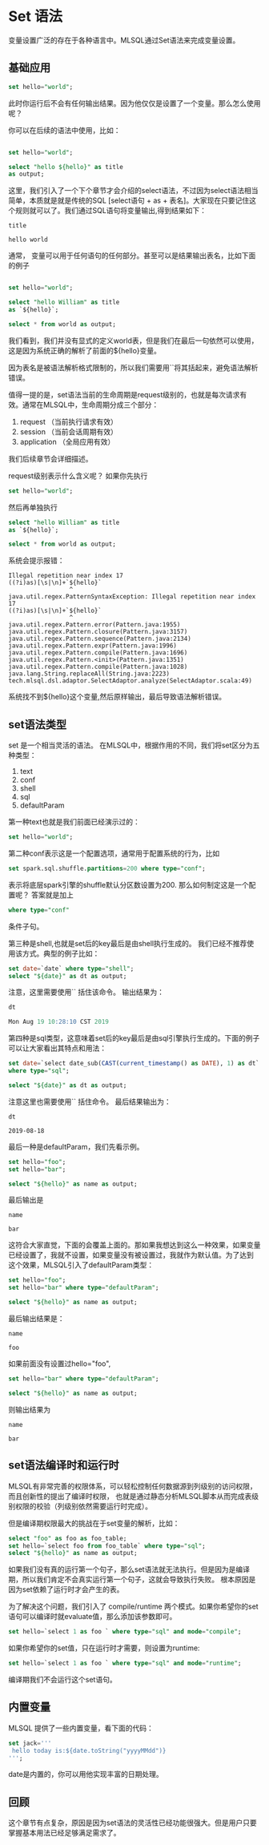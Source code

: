 # Set 语法

变量设置广泛的存在于各种语言中。MLSQL通过Set语法来完成变量设置。

## 基础应用

```sql
set hello="world";
```

此时你运行后不会有任何输出结果。因为他仅仅是设置了一个变量。那么怎么使用呢？

你可以在后续的语法中使用，比如：

```sql

set hello="world";

select "hello ${hello}" as title 
as output;
```

这里，我们引入了一个下个章节才会介绍的select语法，不过因为select语法相当简单，本质就是就是传统的SQL [select语句 + as + 表名]。大家现在只要记住这个规则就可以了。我们通过SQL语句将变量输出,得到结果如下：


```
title

hello world
```
通常， 变量可以用于任何语句的任何部分。甚至可以是结果输出表名，比如下面的例子


```sql

set hello="world";

select "hello William" as title 
as `${hello}`;

select * from world as output;
```

我们看到，我们并没有显式的定义world表，但是我们在最后一句依然可以使用，这是因为系统正确的解析了前面的${hello}变量。

因为表名是被语法解析格式限制的，所以我们需要用``将其括起来，避免语法解析错误。


值得一提的是，set语法当前的生命周期是request级别的，也就是每次请求有效。通常在MLSQL中，生命周期分成三个部分：

1. request （当前执行请求有效）
2. session  （当前会话周期有效）
3. application （全局应用有效）

我们后续章节会详细描述。

request级别表示什么含义呢？ 如果你先执行

```sql
set hello="world";
```

然后再单独执行

```sql
select "hello William" as title 
as `${hello}`;

select * from world as output;
```

系统会提示报错：

```
Illegal repetition near index 17
((?i)as)[\s|\n]+`${hello}`
                 ^
java.util.regex.PatternSyntaxException: Illegal repetition near index 17
((?i)as)[\s|\n]+`${hello}`
                 ^
java.util.regex.Pattern.error(Pattern.java:1955)
java.util.regex.Pattern.closure(Pattern.java:3157)
java.util.regex.Pattern.sequence(Pattern.java:2134)
java.util.regex.Pattern.expr(Pattern.java:1996)
java.util.regex.Pattern.compile(Pattern.java:1696)
java.util.regex.Pattern.<init>(Pattern.java:1351)
java.util.regex.Pattern.compile(Pattern.java:1028)
java.lang.String.replaceAll(String.java:2223)
tech.mlsql.dsl.adaptor.SelectAdaptor.analyze(SelectAdaptor.scala:49)
```

系统找不到${hello}这个变量,然后原样输出，最后导致语法解析错误。


## set语法类型

set 是一个相当灵活的语法。 在MLSQL中，根据作用的不同，我们将set区分为五种类型：

1. text
2. conf
3. shell
4. sql
5. defaultParam

第一种text也就是我们前面已经演示过的：

```sql
set hello="world";
```

第二种conf表示这是一个配置选项，通常用于配置系统的行为，比如 

```sql
set spark.sql.shuffle.partitions=200 where type="conf";
```

表示将底层spark引擎的shuffle默认分区数设置为200. 那么如何制定这是一个配置呢？ 答案就是加上

```sql
where type="conf"
```

条件子句。

第三种是shell,也就是set后的key最后是由shell执行生成的。 我们已经不推荐使用该方式。典型的例子比如：

```sql
set date=`date` where type="shell";
select "${date}" as dt as output;
```
注意，这里需要使用`` 括住该命令。
输出结果为：

```sql
dt

Mon Aug 19 10:28:10 CST 2019
```

第四种是sql类型，这意味着set后的key最后是由sql引擎执行生成的。下面的例子可以让大家看出其特点和用法：

```sql
set date=`select date_sub(CAST(current_timestamp() as DATE), 1) as dt` 
where type="sql";

select "${date}" as dt as output;
```

注意这里也需要使用`` 括住命令。 最后结果输出为：

```
dt

2019-08-18
```

最后一种是defaultParam，我们先看示例。

```sql
set hello="foo";
set hello="bar";

select "${hello}" as name as output;
```

最后输出是

```
name

bar
```

这符合大家直觉，下面的会覆盖上面的。那如果我想达到这么一种效果，如果变量已经设置了，我就不设置，如果变量没有被设置过，我就作为默认值。为了达到
这个效果，MLSQL引入了defaultParam类型：

```sql
set hello="foo";
set hello="bar" where type="defaultParam";

select "${hello}" as name as output;
```

最后输出结果是：

```
name

foo
```

如果前面没有设置过hello="foo",


```sql
set hello="bar" where type="defaultParam";

select "${hello}" as name as output;
```

则输出结果为

```
name

bar
```

## set语法编译时和运行时

MLSQL有非常完善的权限体系，可以轻松控制任何数据源到列级别的访问权限，而且创新性的提出了编译时权限，
也就是通过静态分析MLSQL脚本从而完成表级别权限的校验（列级别依然需要运行时完成）。

但是编译期权限最大的挑战在于set变量的解析，比如：

```sql
select "foo" as foo as foo_table;
set hello=`select foo from foo_table` where type="sql";
select "${hello}" as name as output; 
```
如果我们没有真的运行第一个句子，那么set语法就无法执行。但是因为是编译期，所以我们肯定不会真实运行第一个句子，这就会导致执行失败。
根本原因是因为set依赖了运行时才会产生的表。

为了解决这个问题，我们引入了 compile/runtime 两个模式。如果你希望你的set语句可以编译时就evaluate值，那么添加该参数即可。

```sql
set hello=`select 1 as foo ` where type="sql" and mode="compile";
```

如果你希望你的set值，只在运行时才需要，则设置为runtime:

```sql
set hello=`select 1 as foo ` where type="sql" and mode="runtime";
```

编译期我们不会运行这个set语句。


## 内置变量

MLSQL 提供了一些内置变量，看下面的代码：

```sql
set jack='''
 hello today is:${date.toString("yyyyMMdd")}
''';
```

date是内置的，你可以用他实现丰富的日期处理。

## 回顾

这个章节有点复杂，原因是因为set语法的灵活性已经功能很强大。但是用户只要掌握基本用法已经足够满足需求了。
